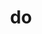 ---
layout: list
title:  do
slug:   do
description: >
  도전, 경험, 활동, 회고, 그냥 내 생각을 아우를 만한 단어의 부재 💭
menu: true
---